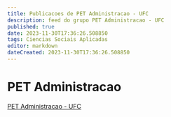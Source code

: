 ```yaml
---
title: Publicacoes de PET Administracao - UFC
description: feed do grupo PET Administracao - UFC
published: true
date: 2023-11-30T17:36:26.508850
tags: Ciencias Sociais Aplicadas
editor: markdown
dateCreated: 2023-11-30T17:36:26.508850
---
```


# PET Administracao
[PET Administracao - UFC](/grupo/155PETAdministracaoUFC.md)